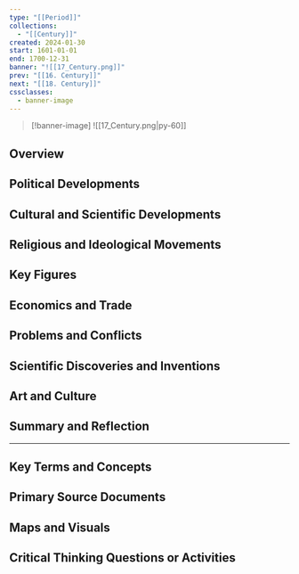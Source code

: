 ```yaml
---
type: "[[Period]]"
collections:
  - "[[Century]]"
created: 2024-01-30
start: 1601-01-01
end: 1700-12-31
banner: "![[17_Century.png]]"
prev: "[[16. Century]]"
next: "[[18. Century]]"
cssclasses:
  - banner-image
---
```

>[!banner-image] ![[17_Century.png|py-60]]
>
## Overview
## Political Developments
## Cultural and Scientific Developments
## Religious and Ideological Movements
## Key Figures
## Economics and Trade
## Problems and Conflicts
## Scientific Discoveries and Inventions
## Art and Culture
## Summary and Reflection
---
## Key Terms and Concepts
## Primary Source Documents
## Maps and Visuals
## Critical Thinking Questions or Activities



